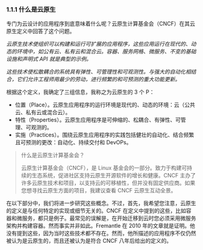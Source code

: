 ### 1.1.1 什么是云原生

专门为云设计的应用程序到底意味着什么呢？云原生计算基金会（CNCF）在其云原生定义中回答了这个问题。

_云原生技术使组织可以构建和运行可扩展的应用程序，这些应用运行在现代的、动态的环境中，如公有云、私有云和混合云。容器、服务网格、微服务、不变的基础设施和声明式 API 就是典型的示例。_

_这些技术使松散耦合的系统具有弹性、可管理性和可观测性。与强大的自动化相结合，它们允许工程师用最少的劳动，进行频繁的和可预测的重大功能更新。_

根据这个定义，我确定了三组信息，我称之为云原生的 3 个 P：

* 位置（Place）。云原生应用程序的运行环境是现代的、动态的环境：云（公共云、私有云或混合云）。
* 特性（Properties）。云原生应用程序是可伸缩的、松耦合、有弹性、可管理、可观测的。
* 实施（Practices）。围绕云原生应用程序的实践包括健壮的自动化、结合频繁且可预测的更改：自动化、持续交付和 DevOPs。

>什么是云原生计算基金会？
>
>云原生计算基金会（CNCF），是 Linux 基金会的一部分。致力于构建可持续的生态系统，促进社区支持云原生开源软件的增长和健康。CNCF 主办了许多云原生技术和项目，以支持云的可移植性，但并没有固定供应商。如果您想寻找云原生方面的项目，我建议查看 CNCF 云原生互动全景。

在以下部分中，我们将进一步研究这些概念。不过，首先，我希望您注意，云原生的定义是与任何特定的实现或细节无关的。CNCF 在定义中提到的这些，比如容器和微服务，都只是例子。最常见的误解是，在开始迁移到云时您必须采用微服务架构并构建容器。然而事实并非如此。Fremantle 在 2010 年的文章就是证明。他没有提到这些，因为当时这些技术都不存在。然而，他所描述的应用程序不仅仍然被认为是云原生的，而且还被认为是符合 CNCF 八年后给出的定义的。

